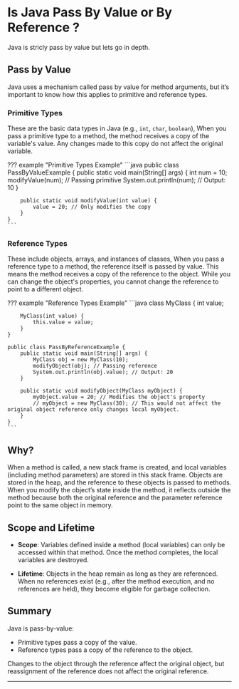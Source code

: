 # **Is Java Pass By Value or By Reference** ?

Java is stricly pass by value but lets go in depth.

## **Pass by Value**

Java uses a mechanism called pass by value for method arguments, but it’s important to know how this applies to primitive and reference types.

### **Primitive Types**

These are the basic data types in Java (e.g., `int`, `char`, `boolean`), When you pass a primitive type to a method, the method receives a copy of the variable's value. Any changes made to this copy do not affect the original variable.

??? example "Primitive Types Example"
    ```java
    public class PassByValueExample {
        public static void main(String[] args) {
            int num = 10;
            modifyValue(num); // Passing primitive
            System.out.println(num); // Output: 10
        }

        public static void modifyValue(int value) {
            value = 20; // Only modifies the copy
        }
    }
    ```

### **Reference Types**

These include objects, arrays, and instances of classes, When you pass a reference type to a method, the reference itself is passed by value. This means the method receives a copy of the reference to the object. While you can change the object's properties, you cannot change the reference to point to a different object.

??? example "Reference Types Example"
    ```java
    class MyClass {
        int value;

        MyClass(int value) {
            this.value = value;
        }
    }

    public class PassByReferenceExample {
        public static void main(String[] args) {
            MyClass obj = new MyClass(10);
            modifyObject(obj); // Passing reference
            System.out.println(obj.value); // Output: 20
        }

        public static void modifyObject(MyClass myObject) {
            myObject.value = 20; // Modifies the object's property
            // myObject = new MyClass(30); // This would not affect the original object reference only changes local myObject.
        }
    }
    ```

## **Why?**

When a method is called, a new stack frame is created, and local variables (including method parameters) are stored in this stack frame. Objects are stored in the heap, and the reference to these objects is passed to methods. When you modify the object’s state inside the method, it reflects outside the method because both the original reference and the parameter reference point to the same object in memory.

## **Scope and Lifetime**

- **Scope**: Variables defined inside a method (local variables) can only be accessed within that method. Once the method completes, the local variables are destroyed.

- **Lifetime**: Objects in the heap remain as long as they are referenced. When no references exist (e.g., after the method execution, and no references are held), they become eligible for garbage collection.

## **Summary**

Java is pass-by-value: 

- Primitive types pass a copy of the value.
- Reference types pass a copy of the reference to the object.

Changes to the object through the reference affect the original object, but reassignment of the reference does not affect the original reference.

---